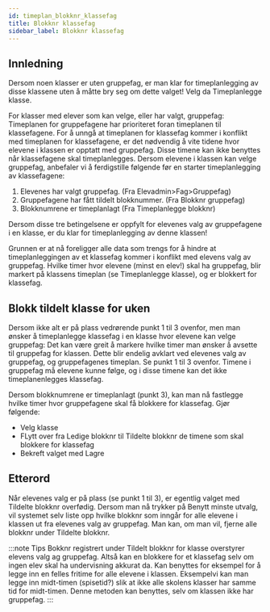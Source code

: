 ```yaml
---
id: timeplan_blokknr_klassefag
title: Blokknr klassefag
sidebar_label: Blokknr klassefag
---
```


## Innledning
Dersom noen klasser er uten gruppefag, er man klar for timeplanlegging av disse klassene uten å måtte bry seg om dette valget! Velg da Timeplanlegge klasse.

For klasser med elever som kan velge, eller har valgt, gruppefag:
Timeplanen for gruppefagene har prioriteret foran timeplanen til klassefagene. For å unngå at timeplanen for klassefag kommer i konflikt med timeplanen for klassefagene, er det nødvendig å vite tidene hvor elevene i klassen er opptatt med gruppefag. Disse timene kan ikke benyttes når klassefagene skal timeplanlegges.
Dersom elevene i klassen kan velge gruppefag, anbefaler vi å ferdigstille følgende før en starter timeplanlegging av klassefagene:

1. Elevenes har valgt gruppefag. (Fra Elevadmin>Fag>Gruppefag)
2. Gruppefagene har fått tildelt blokknummer. (Fra Blokknr gruppefag)
3. Blokknumrene er timeplanlagt (Fra Timeplanlegge blokknr)

Dersom disse tre betingelsene er oppfylt for elevenes valg av gruppefagene i en klasse, er du klar for timeplanlegging av denne klassen! 

Grunnen er at nå foreligger alle data som trengs for å hindre at timeplanleggingen av et klassefag kommer i konflikt med elevens valg av gruppefag. Hvilke timer hvor elevene (minst en elev!) skal ha gruppefag, blir markert på klassens timeplan (se Timeplanlegge klasse), og er blokkert for klassefag.

## Blokk tildelt klasse for uken
Dersom ikke alt er på plass vedrørende punkt 1 til 3 ovenfor, men man ønsker å timeplanlegge klassefag i en klasse hvor elevene kan velge gruppefag:
Det kan være greit å markere hvilke timer man ønsker å avsette til gruppefag for klassen. Dette blir endelig avklart ved elevenes valg av gruppefag, og gruppefagenes timeplan. Se punkt 1 til 3 ovenfor. Timene i gruppefag må elevene kunne følge, og i disse timene  kan det ikke timeplanenlegges klassefag.

Dersom blokknumrene er timeplanlagt (punkt 3), kan man nå fastlegge hvilke timer hvor gruppefagene skal få blokkere for klassefag. Gjør følgende:
- Velg klasse
- FLytt over fra Ledige blokknr til Tildelte blokknr de timene som skal blokkere for klassefag
- Bekreft valget med Lagre

## Etterord
Når elevenes valg er på plass (se punkt 1 til 3), er egentlig valget med Tildelte blokknr overfødig. Dersom man nå trykker på Benytt minste utvalg, vil systemet selv liste opp hvilke blokknr som inngår for alle elevene i klassen ut fra elevenes valg av gruppefag. Man kan, om man vil, fjerne alle blokknr under Tildelte blokknr.

:::note Tips
Bokknr registrert under Tildelt blokknr for klasse overstyrer elevens valg ag gruppefag. Altså kan en blokkere for et klassefag selv om ingen elev skal ha undervisning akkurat da. Kan benyttes for eksempel for å legge inn en felles fritime for alle elevene i klassen. Eksempelvi kan man legge inn midt-timen (spisetid?) slik at ikke alle skolens klasser  har samme tid for midt-timen. Denne metoden kan benyttes, selv om klassen ikke har gruppefag.
:::
